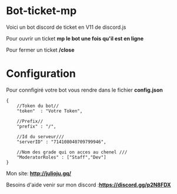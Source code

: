 # Bot-ticket-mp
Voici un bot discord de ticket en V11 de discord.js

Pour ouvrir un ticket **mp le bot une fois qu'il est en ligne**

Pour fermer un ticket **/close**


# Configuration

Pour connfigiré votre bot vous rendre dans le fichier **config.json**

```
{ 
	//Token du bot//
    "token"  : "Votre Token",

    //Prefix// 
    "prefix" : "/", 

    //Id du serveur///
    "serverID" : "714108040709799946", 

    //Nom des grade qui on acces au chenel ///
    "ModeratorRoles" : ["Staff","Dev"] 
}
```


Mon site: **http://julioju.gq/**

Besoins d'aide venir sur mon discord :**https://discord.gg/p2N8FDX**


